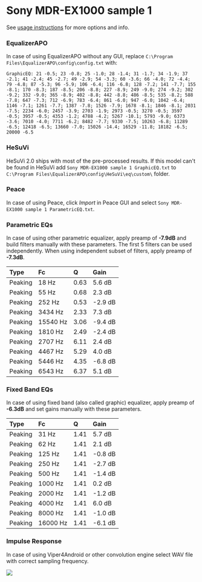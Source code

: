 # Sony MDR-EX1000 sample 1
See [usage instructions](https://github.com/jaakkopasanen/AutoEq#usage) for more options and info.

### EqualizerAPO
In case of using EqualizerAPO without any GUI, replace `C:\Program Files\EqualizerAPO\config\config.txt`
with:
```
GraphicEQ: 21 -0.5; 23 -0.8; 25 -1.0; 28 -1.4; 31 -1.7; 34 -1.9; 37 -2.1; 41 -2.4; 45 -2.7; 49 -2.9; 54 -3.3; 60 -3.6; 66 -4.0; 72 -4.4; 79 -4.8; 87 -5.3; 96 -5.9; 106 -6.4; 116 -6.8; 128 -7.2; 141 -7.7; 155 -8.1; 170 -8.3; 187 -8.5; 206 -8.8; 227 -8.9; 249 -9.0; 274 -9.2; 302 -9.2; 332 -9.0; 365 -8.9; 402 -8.8; 442 -8.8; 486 -8.5; 535 -8.2; 588 -7.8; 647 -7.3; 712 -6.9; 783 -6.4; 861 -6.0; 947 -6.0; 1042 -6.4; 1146 -7.1; 1261 -7.7; 1387 -7.8; 1526 -7.9; 1678 -8.1; 1846 -8.1; 2031 -7.5; 2234 -6.0; 2457 -3.9; 2703 -1.9; 2973 -0.5; 3270 -0.5; 3597 -0.5; 3957 -0.5; 4353 -1.2; 4788 -4.2; 5267 -10.1; 5793 -9.0; 6373 -3.6; 7010 -4.0; 7711 -6.2; 8482 -7.7; 9330 -7.5; 10263 -6.8; 11289 -6.5; 12418 -6.5; 13660 -7.0; 15026 -14.4; 16529 -11.8; 18182 -6.5; 20000 -6.5
```

### HeSuVi
HeSuVi 2.0 ships with most of the pre-processed results. If this model can't be found in HeSuVi add
`Sony MDR-EX1000 sample 1 GraphicEQ.txt` to `C:\Program Files\EqualizerAPO\config\HeSuVi\eq\custom\` folder.

### Peace
In case of using Peace, click *Import* in Peace GUI and select `Sony MDR-EX1000 sample 1 ParametricEQ.txt`.

### Parametric EQs
In case of using other parametric equalizer, apply preamp of **-7.9dB** and build filters manually
with these parameters. The first 5 filters can be used independently.
When using independent subset of filters, apply preamp of **-7.3dB**.

| Type    | Fc       |    Q | Gain    |
|:--------|:---------|:-----|:--------|
| Peaking | 18 Hz    | 0.63 | 5.6 dB  |
| Peaking | 55 Hz    | 0.68 | 2.3 dB  |
| Peaking | 252 Hz   | 0.53 | -2.9 dB |
| Peaking | 3434 Hz  | 2.33 | 7.3 dB  |
| Peaking | 15540 Hz | 3.06 | -9.4 dB |
| Peaking | 1810 Hz  | 2.49 | -2.4 dB |
| Peaking | 2707 Hz  | 6.11 | 2.4 dB  |
| Peaking | 4467 Hz  | 5.29 | 4.0 dB  |
| Peaking | 5446 Hz  | 4.35 | -6.8 dB |
| Peaking | 6543 Hz  | 6.37 | 5.1 dB  |

### Fixed Band EQs
In case of using fixed band (also called graphic) equalizer, apply preamp of **-6.3dB** and set
gains manually with these parameters.

| Type    | Fc       |    Q | Gain    |
|:--------|:---------|:-----|:--------|
| Peaking | 31 Hz    | 1.41 | 5.7 dB  |
| Peaking | 62 Hz    | 1.41 | 2.1 dB  |
| Peaking | 125 Hz   | 1.41 | -0.8 dB |
| Peaking | 250 Hz   | 1.41 | -2.7 dB |
| Peaking | 500 Hz   | 1.41 | -1.4 dB |
| Peaking | 1000 Hz  | 1.41 | 0.2 dB  |
| Peaking | 2000 Hz  | 1.41 | -1.2 dB |
| Peaking | 4000 Hz  | 1.41 | 6.0 dB  |
| Peaking | 8000 Hz  | 1.41 | -1.0 dB |
| Peaking | 16000 Hz | 1.41 | -6.1 dB |

### Impulse Response
In case of using Viper4Android or other convolution engine select WAV file with correct sampling frequency.

![](https://raw.githubusercontent.com/jaakkopasanen/AutoEq/master/results/crinacle/harman_in-ear_2017-1/Sony%20MDR-EX1000%20sample%201/Sony%20MDR-EX1000%20sample%201.png)